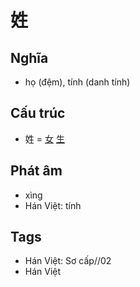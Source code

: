 # 姓

## Nghĩa

* họ (đệm), tính (danh tính)

## Cấu trúc
* 姓 = [女](女.md) [生](生.md)

## Phát âm

* xìng
* Hán Việt: tính

## Tags
* Hán Việt: Sơ cấp//02
* Hán Việt

<script>window.HANZI_FIELD='姓';</script>
